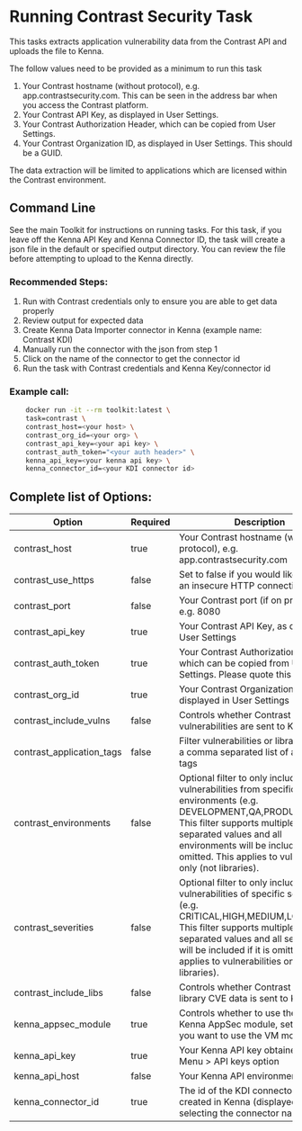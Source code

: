 # Running Contrast Security Task 

This tasks extracts application vulnerability data from the Contrast API and uploads the file to Kenna.

The follow values need to be provided as a minimum to run this task

1. Your Contrast hostname (without protocol), e.g. app.contrastsecurity.com. This can be seen in the address bar when you access the Contrast platform.
1. Your Contrast API Key, as displayed in User Settings.
1. Your Contrast Authorization Header, which can be copied from User Settings.
1. Your Contrast Organization ID, as displayed in User Settings. This should be a GUID.

The data extraction will be limited to applications which are licensed within the Contrast environment.

## Command Line

See the main Toolkit for instructions on running tasks. For this task, if you leave off the Kenna API Key and Kenna Connector ID, the task will create a json file in the default or specified output directory. You can review the file before attempting to upload to the Kenna directly.

### Recommended Steps: 

1. Run with Contrast credentials only to ensure you are able to get data properly
1. Review output for expected data
1. Create Kenna Data Importer connector in Kenna (example name: Contrast KDI) 
1. Manually run the connector with the json from step 1 
1. Click on the name of the connector to get the connector id
1. Run the task with Contrast credentials and Kenna Key/connector id

### Example call: 

```bash 
    docker run -it --rm toolkit:latest \
    task=contrast \
    contrast_host=<your host> \
    contrast_org_id=<your org> \
    contrast_api_key=<your api key> \
    contrast_auth_token="<your auth header>" \
    kenna_api_key=<your kenna api key> \
    kenna_connector_id=<your KDI connector id>
```

## Complete list of Options:

| Option | Required | Description | default |
| --- | --- | --- | --- |
| contrast_host | true | Your Contrast hostname (without protocol), e.g. app.contrastsecurity.com | n/a |
| contrast_use_https | false | Set to false if you would like to force an insecure HTTP connection | true |
| contrast_port | false | Your Contrast port (if on premise), e.g. 8080 | null |
| contrast_api_key | true | Your Contrast API Key, as displayed in User Settings | n/a |
| contrast_auth_token | true | Your Contrast Authorization Header, which can be copied from User Settings. Please quote this value. | n/a |
| contrast_org_id | true | Your Contrast Organization ID, as displayed in User Settings | n/a |
| contrast_include_vulns | false | Controls whether Contrast Assess vulnerabilities are sent to Kenna | true |
| contrast_application_tags | false | Filter vulnerabilities or libraries using a comma separated list of application tags |  |
| contrast_environments | false | Optional filter to only include vulnerabilities from specific environments (e.g. DEVELOPMENT,QA,PRODUCTION). This filter supports multiple comma separated values and all environments will be included if it is omitted. This applies to vulnerabilities only (not libraries).  |  |
| contrast_severities | false | Optional filter to only include vulnerabilities of specific severities (e.g. CRITICAL,HIGH,MEDIUM,LOW,NOTE). This filter supports multiple comma separated values and all severities will be included if it is omitted. This applies to vulnerabilities only (not libraries). |  |
| contrast_include_libs | false | Controls whether Contrast OSS library CVE data is sent to Kenna | false |
| kenna_appsec_module | true | Controls whether to use the newer Kenna AppSec module, set to false if you want to use the VM module | true |
| kenna_api_key | true | Your Kenna API key obtained from the Menu > API keys option | n/a |
| kenna_api_host | false | Your Kenna API environment host | api.kennasecurity.com |
| kenna_connector_id | true | The id of the KDI connector you have created in Kenna (displayed when selecting the connector name) | n/a |